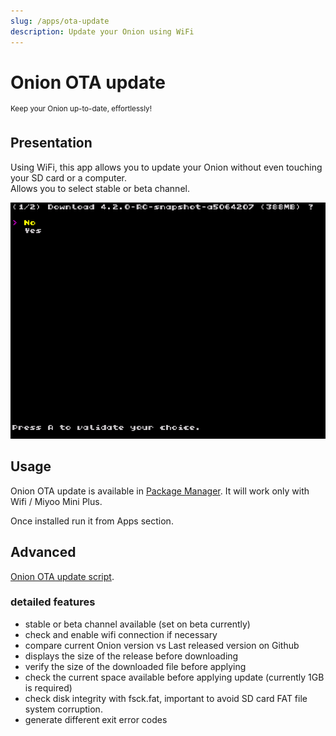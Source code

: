 ```yaml
---
slug: /apps/ota-update
description: Update your Onion using WiFi
---
```


# Onion OTA update

<sup>Keep your Onion up-to-date, effortlessly!</sup>


## Presentation

Using WiFi, this app allows you to update your Onion without even touching your SD card or a computer.  
Allows you to select stable or beta channel.

![](./assets/ota-update.png)

## Usage

Onion OTA update is available in [Package Manager](package-manager). It will work only with Wifi / Miyoo Mini Plus.

Once installed run it from Apps section.

## Advanced

[Onion OTA update script](https://github.com/OnionUI/Onion/blob/main/static/build/.tmp_update/script/ota_update.sh).

### detailed features

- stable or beta channel available (set on beta currently)
- check and enable wifi connection if necessary
- compare current Onion version vs Last released version on Github
- displays the size of the release before downloading
- verify the size of the downloaded file before applying
- check the current space available before applying update (currently 1GB is required)
- check disk integrity with fsck.fat, important to avoid SD card FAT file system corruption.
- generate different exit error codes